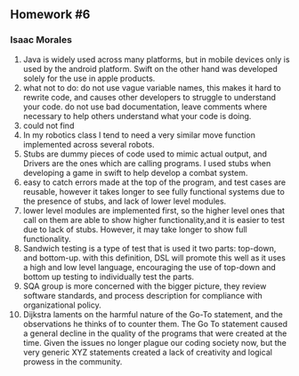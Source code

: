 ## Homework #6 ##
### Isaac Morales ###

1. Java is widely used across many platforms, but in mobile devices only is used by the android platform. Swift on the other hand was developed solely for the use in apple products.
2.  what not to do:  do not use vague variable names, this makes it hard to rewrite code, and causes other developers to struggle to understand your code. do not use bad documentation, leave comments where necessary to help others understand what your code is doing. 
3. could not find
4. In my robotics class I tend to need a very similar move function implemented across several robots. 
5.  Stubs are dummy pieces of code used to mimic actual output, and Drivers are the ones which are calling programs. I used stubs when developing a game in swift to help develop a combat system. 
6.  easy to catch errors made at the top of the program, and test cases are reusable, however it takes longer to see fully functional systems due to the presence of stubs, and lack of lower level modules.
7.  lower level modules are implemented first, so the higher level ones that call on them are able to show higher functionality,and it is easier to test due to lack of stubs. However, it may take longer to show full functionality.
8.  Sandwich testing is a type of test that is used it two parts: top-down, and bottom-up. with this definition, DSL will promote this well as it uses a high and low level language, encouraging the use of top-down and bottom up testing to individually test the parts.
9.   SQA group is more concerned with the bigger picture, they review software standards, and process description for compliance with organizational policy.
10.   Dijkstra laments on the harmful nature of the Go-To statement, and the observations he thinks of to counter them. The Go To statement caused a general decline in the quality of the programs that were created at the time. Given the issues no longer plague our coding society now, but the very generic XYZ statements created a lack of creativity and logical prowess in the community. 